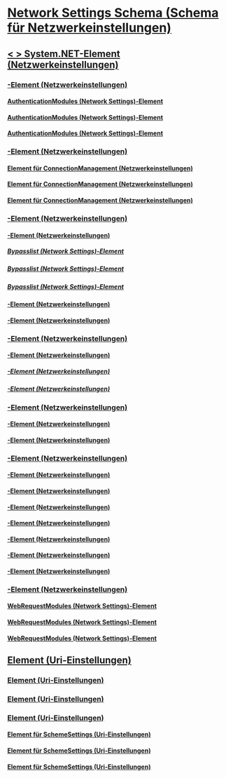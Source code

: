 # [Network Settings Schema (Schema für Netzwerkeinstellungen)](index.md)
## [< > System.NET-Element (Netzwerkeinstellungen)](system-net-element-network-settings.md)
### [<authenticationModules>-Element (Netzwerkeinstellungen)](authenticationmodules-element-network-settings.md)
#### [<add>AuthenticationModules (Network Settings)-Element](add-element-for-authenticationmodules-network-settings.md)
#### [<remove>AuthenticationModules (Network Settings)-Element](remove-element-for-authenticationmodules-network-settings.md)
#### [<clear>AuthenticationModules (Network Settings)-Element](clear-element-for-authenticationmodules-network-settings.md)
### [<connectionManagement>-Element (Netzwerkeinstellungen)](connectionmanagement-element-network-settings.md)
#### [<add>Element für ConnectionManagement (Netzwerkeinstellungen)](add-element-for-connectionmanagement-network-settings.md)
#### [<clear>Element für ConnectionManagement (Netzwerkeinstellungen)](clear-element-for-connectionmanagement-network-settings.md)
#### [<remove>Element für ConnectionManagement (Netzwerkeinstellungen)](remove-element-for-connectionmanagement-network-settings.md)
### [<defaultProxy>-Element (Netzwerkeinstellungen)](defaultproxy-element-network-settings.md)
#### [<bypasslist>-Element (Netzwerkeinstellungen)](bypasslist-element-network-settings.md)
##### [<add>Bypasslist (Network Settings)-Element](add-element-for-bypasslist-network-settings.md)
##### [<clear>Bypasslist (Network Settings)-Element](clear-element-for-bypasslist-network-settings.md)
##### [<remove>Bypasslist (Network Settings)-Element](remove-element-for-bypasslist-network-settings.md)
#### [<module>-Element (Netzwerkeinstellungen)](module-element-network-settings.md)
#### [<proxy>-Element (Netzwerkeinstellungen)](proxy-element-network-settings.md)
### [<mailSettings>-Element (Netzwerkeinstellungen)](mailsettings-element-network-settings.md)
#### [<smtp>-Element (Netzwerkeinstellungen)](smtp-element-network-settings.md)
##### [<specifiedPickupDirectory>-Element (Netzwerkeinstellungen)](specifiedpickupdirectory-element-network-settings.md)
##### [<network>-Element (Netzwerkeinstellungen)](network-element-network-settings.md)
### [<requestCaching>-Element (Netzwerkeinstellungen)](requestcaching-element-network-settings.md)
#### [<defaultHttpCachePolicy>-Element (Netzwerkeinstellungen)](defaulthttpcachepolicy-element-network-settings.md)
#### [<defaultFtpCachePolicy>-Element (Netzwerkeinstellungen)](defaultftpcachepolicy-element-network-settings.md)
### [<settings>-Element (Netzwerkeinstellungen)](settings-element-network-settings.md)
#### [<httpWebRequest>-Element (Netzwerkeinstellungen)](httpwebrequest-element-network-settings.md)
#### [<ipv6>-Element (Netzwerkeinstellungen)](ipv6-element-network-settings.md)
#### [<performanceCounter>-Element (Netzwerkeinstellungen)](performancecounter-element-network-settings.md)
#### [<servicePointManager>-Element (Netzwerkeinstellungen)](servicepointmanager-element-network-settings.md)
#### [<socket>-Element (Netzwerkeinstellungen)](socket-element-network-settings.md)
#### [<webProxyScript>-Element (Netzwerkeinstellungen)](webproxyscript-element-network-settings.md)
#### [<httpListener>-Element (Netzwerkeinstellungen)](httplistener-element-network-settings.md)
### [<webRequestModules>-Element (Netzwerkeinstellungen)](webrequestmodules-element-network-settings.md)
#### [<add>WebRequestModules (Network Settings)-Element](add-element-for-webrequestmodules-network-settings.md)
#### [<remove>WebRequestModules (Network Settings)-Element](remove-element-for-webrequestmodules-network-settings.md)
#### [<clear>WebRequestModules (Network Settings)-Element](clear-element-for-webrequestmodules-network-settings.md)
## [<Uri>Element (Uri-Einstellungen)](uri-element-uri-settings.md)
### [<idn>Element (Uri-Einstellungen)](idn-element-uri-settings.md)
### [<iriParsing>Element (Uri-Einstellungen)](iriparsing-element-uri-settings.md)
### [<schemeSettings>Element (Uri-Einstellungen)](schemesettings-element-uri-settings.md)
#### [<add>Element für SchemeSettings (Uri-Einstellungen)](add-element-for-schemesettings-uri-settings.md)
#### [<clear>Element für SchemeSettings (Uri-Einstellungen)](clear-element-for-schemesettings-uri-settings.md)
#### [<remove>Element für SchemeSettings (Uri-Einstellungen)](remove-element-for-schemesettings-uri-settings.md)
